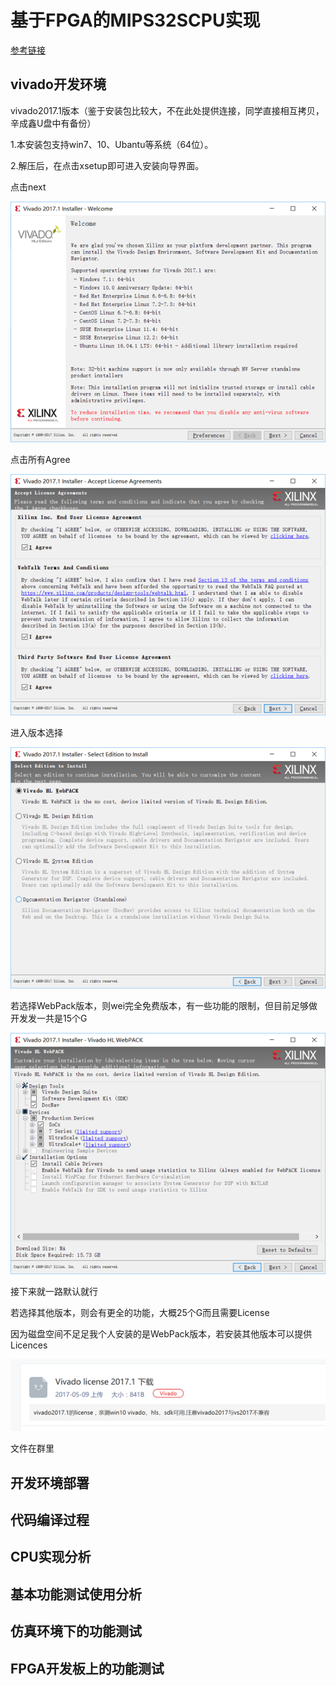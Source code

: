 # 基于FPGA的MIPS32SCPU实现

[参考链接](https://github.com/xyongcn/LoongsonCsprj2017#mips32s-cpu及外设的参考实现)

## vivado开发环境

vivado2017.1版本（鉴于安装包比较大，不在此处提供连接，同学直接相互拷贝，辛成鑫U盘中有备份）

1.本安装包支持win7、10、Ubantu等系统（64位）。

2.解压后，在点击xsetup即可进入安装向导界面。

点击next

![](/assets/import.png)

点击所有Agree



![](/assets/import1.png)

进入版本选择

![](/assets/import2.png)



若选择WebPack版本，则wei完全免费版本，有一些功能的限制，但目前足够做开发发一共是15个G

![](/assets/import4.png)

接下来就一路默认就行



若选择其他版本，则会有更全的功能，大概25个G而且需要License

因为磁盘空间不足足我个人安装的是WebPack版本，若安装其他版本可以提供Licences

![](/assets/import5.png)

文件在群里



## 开发环境部署

## 代码编译过程

## CPU实现分析

## 基本功能测试使用分析

## 仿真环境下的功能测试

## FPGA开发板上的功能测试



